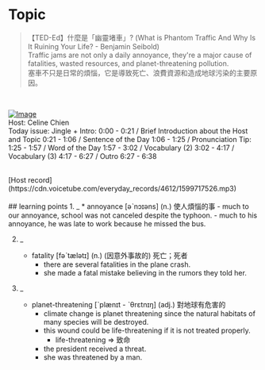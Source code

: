# Topic

> 【TED-Ed】什麼是「幽靈堵車」? (What is Phantom Traffic And Why Is It Ruining Your Life? - Benjamin Seibold) <br>
> Traffic jams are not only a daily annoyance, they're a major cause of fatalities, wasted resources, and planet-threatening pollution. <br>
> 塞車不只是日常的煩惱，它是導致死亡、浪費資源和造成地球污染的主要原因。

 <br>

[![Image](https://cdn.voicetube.com/assets/thumbnails/TNokBgtSUvQ.jpg)](https://www.youtube.com/embed/TNokBgtSUvQ?rel=0&showinfo=0&cc_load_policy=0&controls=1&autoplay=1&iv_load_policy=3&playsinline=1&wmode=transparent&start=240&end=250&enablejsapi=1&origin=https://tw.voicetube.com&widgetid=1)<br>
Host: Celine Chien
<br>Today issue: Jingle + Intro: 0:00 - 0:21 / Brief Introduction about the Host and Topic 0:21 - 1:06 / Sentence of the Day 1:06 - 1:25 / Pronunciation Tip: 1:25 - 1:57 / Word of the Day 1:57 - 3:02 / Vocabulary (2) 3:02 - 4:17 / Vocabulary (3) 4:17 - 6:27 / Outro 6:27 - 6:38


<br>
[Host record](https://cdn.voicetube.com/everyday_records/4612/1599717526.mp3)
<br><br>
## learning points
1. _
	* annoyance  [əˋnɔɪəns] (n.) 使人煩惱的事
		- much to our annoyance, school was not canceled despite the typhoon.
		- much to his annoyance, he was late to work because he missed the bus.

2. _
	* fatality  [fəˋtælətɪ] (n.) (因意外事故的) 死亡；死者
		- there are several fatalities in the plane crash.
		- she made a fatal mistake believing in the rumors they told her.

3. _
	* planet-threatening  [ˋplænɪt - ˋθrɛtnɪŋ] (adj.) 對地球有危害的
		- climate change is planet threatening since the natural habitats of many species will be destroyed.
		- this wound could be life-threatening if it is not treated properly.
			+ life-threatening => 致命
		- the president received a threat.
		- she was threatened by a man.
